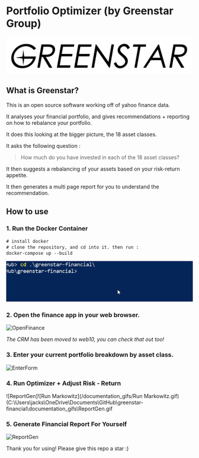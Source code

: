 # Portfolio Optimizer (by Greenstar Group)

![GreenstarBanner](/static/img/GreenstarBanner.png)



## What is Greenstar?

This is an open source software working off of yahoo finance data. 

It analyses your financial portfolio, and gives recommendations + reporting on how to rebalance your portfolio.

It does this looking at the bigger picture, the 18 asset classes.

It asks the following question :

> How much do you have invested in each of the 18 asset classes?

It then suggests a rebalancing of your assets based on your risk-return appetite.

It then generates a multi page report for you to understand the recommendation.



## How to use



### 1. Run the Docker Container

```shell
# install docker
# clone the repository, and cd into it. then run :
docker-compose up --build
```

![docker-compose](/documentation_gifs/docker-compose.gif)



### 2. Open the finance app in your web browser.

![OpenFinance](/documentation_gifs/OpenFinance.gif)

*The CRM has been moved to web10, you can check that out too!*

### 3. Enter your current portfolio breakdown by asset class.

![EnterForm](/documentation_gifs/EnterForm.gif)

### 4. Run Optimizer + Adjust Risk - Return

![ReportGen]![Run Markowitz](/documentation_gifs/Run Markowitz.gif)(C:\Users\jacks\OneDrive\Documents\GitHub\greenstar-financial\documentation_gifs\ReportGen.gif



### 5. Generate Financial Report For Yourself

![ReportGen](/documentation_gifs/ReportGen.gif)



Thank you for using! Please give this repo a star :)
